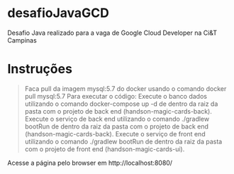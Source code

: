 # desafioJavaGCD
Desafio Java realizado para a vaga de Google Cloud Developer na Ci&amp;T Campinas

# Instruções
> Faca pull da imagem mysql:5.7 do docker usando o comando docker pull mysql:5.7
Para executar o código:
> Execute o banco dados utilizando o comando docker-compose up -d de dentro da raiz da pasta com o projeto de back end (handson-magic-cards-back).
> Execute o serviço de back end utilizando o comando ./gradlew bootRun de dentro da raiz da pasta com o projeto de back end (handson-magic-cards-back).
> Execute o serviço de front end utilizando o comando ./gradlew bootRun de dentro da raiz da pasta com o projeto de front end (handson-magic-cards-ui).

Acesse a página pelo browser em http://localhost:8080/
